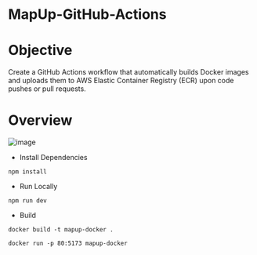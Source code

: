 # MapUp-GitHub-Actions

# ****Objective****

Create a GitHub Actions workflow that automatically builds Docker images and uploads them to AWS Elastic Container Registry (ECR) upon code pushes or pull requests.

# Overview


  ![image](https://github.com/derkhin/MapUp-GitHub-Actions/assets/122746824/e4cb6e42-2fbe-40b0-a467-886f55471de2)


- Install Dependencies
```
npm install 
```

- Run Locally
```
npm run dev
```

- Build 

```
docker build -t mapup-docker .
```

```
docker run -p 80:5173 mapup-docker
```


